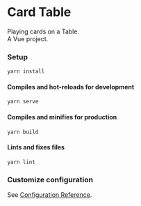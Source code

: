 # Card Table
Playing cards on a Table.  
A Vue project.

### Setup
```yarn install```
#### Compiles and hot-reloads for development
```yarn serve```
#### Compiles and minifies for production
```yarn build```
#### Lints and fixes files
```yarn lint```
### Customize configuration
See [Configuration Reference](https://cli.vuejs.org/config/).
